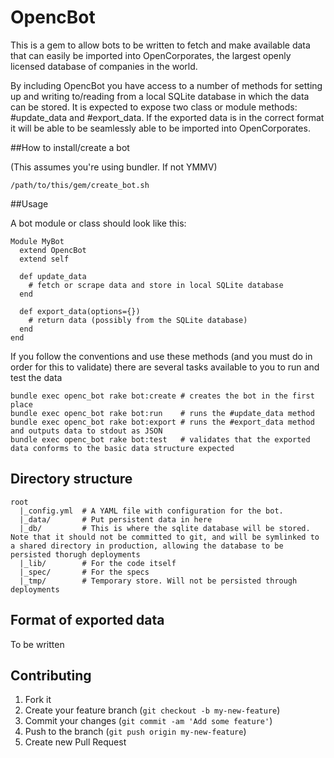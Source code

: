 # OpencBot

This is a gem to allow bots to be written to fetch and make available data that can easily be imported into OpenCorporates, the largest openly licensed database of companies in the world.

By including OpencBot you have access to a number of methods for setting up and writing to/reading
from a local SQLite database in which the data can be stored. It is expected to expose two class or module
methods: #update\_data and #export\_data. If the exported data is in the correct format it will be able to
be seamlessly able to be imported into OpenCorporates.

##How to install/create a bot

(This assumes you're using bundler. If not YMMV)

    /path/to/this/gem/create_bot.sh

##Usage

A bot module or class should look like this:

    Module MyBot
      extend OpencBot
      extend self

      def update_data
        # fetch or scrape data and store in local SQLite database
      end

      def export_data(options={})
        # return data (possibly from the SQLite database)
      end
    end

If you follow the conventions and use these methods (and you must do in order for this to validate)
there are several tasks available to you to run and test the data

    bundle exec openc_bot rake bot:create # creates the bot in the first place
    bundle exec openc_bot rake bot:run    # runs the #update_data method
    bundle exec openc_bot rake bot:export # runs the #export_data method and outputs data to stdout as JSON
    bundle exec openc_bot rake bot:test   # validates that the exported data conforms to the basic data structure expected

## Directory structure
    root
      |_config.yml  # A YAML file with configuration for the bot.
      |_data/       # Put persistent data in here
      |_db/         # This is where the sqlite database will be stored. Note that it should not be committed to git, and will be symlinked to a shared directory in production, allowing the database to be persisted thorugh deployments
      |_lib/        # For the code itself
      |_spec/       # For the specs
      |_tmp/        # Temporary store. Will not be persisted through deployments

## Format of exported data

 To be written

## Contributing

1. Fork it
2. Create your feature branch (`git checkout -b my-new-feature`)
3. Commit your changes (`git commit -am 'Add some feature'`)
4. Push to the branch (`git push origin my-new-feature`)
5. Create new Pull Request
